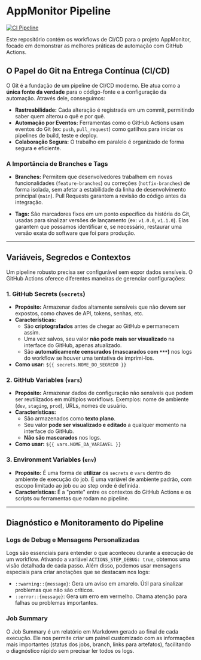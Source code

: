 # AppMonitor Pipeline
[![CI Pipeline](https://github.com/AndreFerrarez/appmonitor-pipeline/actions/workflows/ci.yml/badge.svg)](https://github.com/AndreFerrarez/appmonitor-pipeline/actions/workflows/ci.yml)

Este repositório contém os workflows de CI/CD para o projeto AppMonitor,
focado em demonstrar as melhores práticas de automação com GitHub Actions.

## O Papel do Git na Entrega Contínua (CI/CD)

O Git é a fundação de um pipeline de CI/CD moderno. Ele atua como a **única fonte da verdade** para o código-fonte e a configuração da automação. Através dele, conseguimos:

- **Rastreabilidade:** Cada alteração é registrada em um commit, permitindo saber quem alterou o quê e por quê.
- **Automação por Eventos:** Ferramentas como o GitHub Actions usam eventos do Git (ex: `push`, `pull_request`) como gatilhos para iniciar os pipelines de build, teste e deploy.
- **Colaboração Segura:** O trabalho em paralelo é organizado de forma segura e eficiente.

### A Importância de Branches e Tags

- **Branches:** Permitem que desenvolvedores trabalhem em novas funcionalidades (`feature-branches`) ou correções (`hotfix-branches`) de forma isolada, sem afetar a estabilidade da linha de desenvolvimento principal (`main`). Pull Requests garantem a revisão do código antes da integração.

- **Tags:** São marcadores fixos em um ponto específico da história do Git, usadas para sinalizar versões de lançamento (ex: `v1.0.0`, `v1.1.0`). Elas garantem que possamos identificar e, se necessário, restaurar uma versão exata do software que foi para produção.

---

## Variáveis, Segredos e Contextos

Um pipeline robusto precisa ser configurável sem expor dados sensíveis. O GitHub Actions oferece diferentes maneiras de gerenciar configurações:

### 1. GitHub Secrets (`secrets`)

* **Propósito:** Armazenar dados altamente sensíveis que não devem ser expostos, como chaves de API, tokens, senhas, etc.
* **Características:**
    * São **criptografados** antes de chegar ao GitHub e permanecem assim.
    * Uma vez salvos, seu valor **não pode mais ser visualizado** na interface do GitHub, apenas atualizado.
    * São **automaticamente censurados (mascarados com `***`)** nos logs do workflow se houver uma tentativa de imprimi-los.
* **Como usar:** `${{ secrets.NOME_DO_SEGREDO }}`

### 2. GitHub Variables (`vars`)

* **Propósito:** Armazenar dados de configuração não sensíveis que podem ser reutilizados em múltiplos workflows. Exemplos: nome de ambiente (`dev`, `staging`, `prod`), URLs, nomes de usuário.
* **Características:**
    * São armazenados como **texto plano**.
    * Seu valor **pode ser visualizado e editado** a qualquer momento na interface do GitHub.
    * **Não são mascarados** nos logs.
* **Como usar:** `${{ vars.NOME_DA_VARIAVEL }}`

### 3. Environment Variables (`env`)

* **Propósito:** É uma forma de **utilizar** os `secrets` e `vars` dentro do ambiente de execução do job. É uma variável de ambiente padrão, com escopo limitado ao job ou ao step onde é definida.
* **Características:** É a "ponte" entre os contextos do GitHub Actions e os scripts ou ferramentas que rodam no pipeline.

---

## Diagnóstico e Monitoramento do Pipeline

### Logs de Debug e Mensagens Personalizadas
Logs são essenciais para entender o que aconteceu durante a execução de um workflow. Ativando a variável `ACTIONS_STEP_DEBUG: true`, obtemos uma visão detalhada de cada passo. Além disso, podemos usar mensagens especiais para criar anotações que se destacam nos logs:
- `::warning::{message}`: Gera um aviso em amarelo. Útil para sinalizar problemas que não são críticos.
- `::error::{message}`: Gera um erro em vermelho. Chama atenção para falhas ou problemas importantes.

### Job Summary
O Job Summary é um relatório em Markdown gerado ao final de cada execução. Ele nos permite criar um painel customizado com as informações mais importantes (status dos jobs, branch, links para artefatos), facilitando o diagnóstico rápido sem precisar ler todos os logs.


